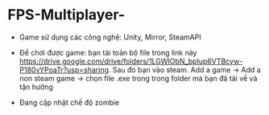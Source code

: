 
# FPS-Multiplayer-
- Game sử dụng các công nghệ: Unity, Mirror, SteamAPI
- Để chơi được game: bạn tải toàn bộ file trong link này https://drive.google.com/drive/folders/1LGWIObN_bpIup6VTBcyw-P180vYPoaTr?usp=sharing. Sau đó bạn vào steam. Add a game -> Add a non steam game -> chọn file .exe trong trong folder mà bạn đã tải về và tận hưởng

- Đang cập nhật chế độ zombie 

